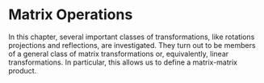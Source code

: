# Matrix Operations

In this chapter, several important classes of transformations, like rotations projections and reflections, are investigated. They turn out to be members of a general class of matrix transformations or, equivalently, linear transformations. In particular, this allows us to define a matrix-matrix product.

```{tableofcontents}

```
